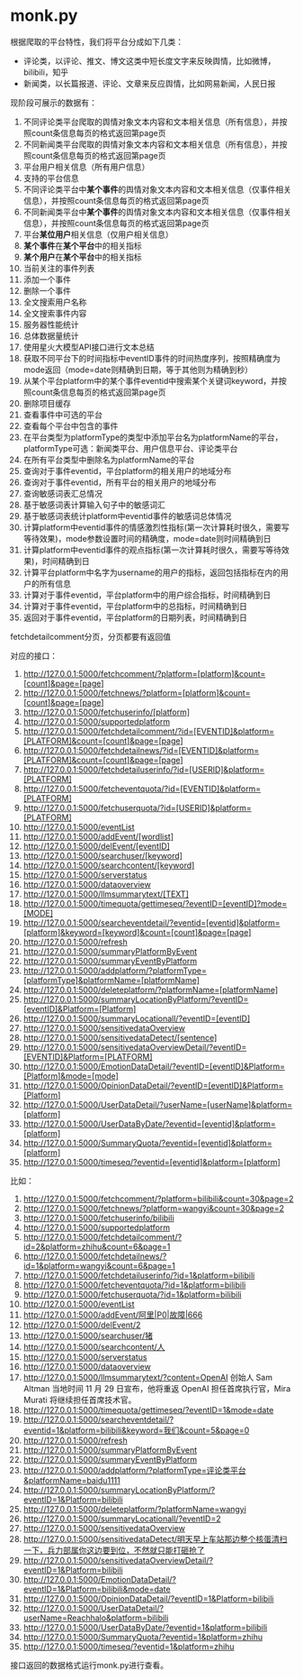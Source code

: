 # monk.py

根据爬取的平台特性，我们将平台分成如下几类：

- 评论类，以评论、推文、博文这类中短长度文字来反映舆情，比如微博，bilibili，知乎
- 新闻类，以长篇报道、评论、文章来反应舆情，比如网易新闻，人民日报

现阶段可展示的数据有：

1. 不同评论类平台爬取的舆情对象文本内容和文本相关信息（所有信息），并按照count条信息每页的格式返回第page页
2. 不同新闻类平台爬取的舆情对象文本内容和文本相关信息（所有信息），并按照count条信息每页的格式返回第page页
3. 平台用户相关信息（所有用户信息）
4. 支持的平台信息
5. 不同评论类平台中**某个事件**的舆情对象文本内容和文本相关信息（仅事件相关信息），并按照count条信息每页的格式返回第page页
6. 不同新闻类平台中**某个事件**的舆情对象文本内容和文本相关信息（仅事件相关信息），并按照count条信息每页的格式返回第page页
7. 平台**某位用户**相关信息（仅用户相关信息）
8. **某个事件**在**某个平台**中的相关指标
9. **某个用户**在**某个平台**中的相关指标
10. 当前关注的事件列表
11. 添加一个事件
12. 删除一个事件
13. 全文搜索用户名称
14. 全文搜索事件内容
15. 服务器性能统计
16. 总体数据量统计
17. 使用星火大模型API接口进行文本总结
18. 获取不同平台下的时间指标中eventID事件的时间热度序列，按照精确度为mode返回（mode=date则精确到日期，等于其他则为精确到秒）
19. 从某个平台platform中的某个事件eventid中搜索某个关键词keyword，并按照count条信息每页的格式返回第page页
20. 删除项目缓存
21. 查看事件中可选的平台
22. 查看每个平台中包含的事件
23. 在平台类型为platformType的类型中添加平台名为platformName的平台，platformType可选：新闻类平台、用户信息平台、评论类平台
24. 在所有平台类型中删除名为platformName的平台
25. 查询对于事件eventid，平台platform的相关用户的地域分布
26. 查询对于事件eventid，所有平台的相关用户的地域分布
27. 查询敏感词表汇总情况
28. 基于敏感词表计算输入句子中的敏感词汇
29. 基于敏感词表统计platform中eventid事件的敏感词总体情况
30. 计算platform中eventid事件的情感激烈性指标(第一次计算耗时很久，需要写等待效果)，mode参数设置时间的精确度，mode=date则时间精确到日
31. 计算platform中eventid事件的观点指标(第一次计算耗时很久，需要写等待效果)，时间精确到日
32. 计算平台platform中名字为username的用户的指标，返回包括指标在内的用户的所有信息
33. 计算对于事件eventid，平台platform中的用户综合指标，时间精确到日
34. 计算对于事件eventid，平台platform中的总指标，时间精确到日
35. 返回对于事件eventid，平台platform的日期列表，时间精确到日

fetchdetailcomment分页，分页都要有返回值

对应的接口：

1. http://127.0.0.1:5000/fetchcomment/?platform=[platform]&count=[count]&page=[page]
2. http://127.0.0.1:5000/fetchnews/?platform=[platform]&count=[count]&page=[page]
3. http://127.0.0.1:5000/fetchuserinfo/[platform]
4. http://127.0.0.1:5000/supportedplatform
5. http://127.0.0.1:5000/fetchdetailcomment/?id=[EVENTID]&platform=[PLATFORM]&count=[count]&page=[page]
6. http://127.0.0.1:5000/fetchdetailnews/?id=[EVENTID]&platform=[PLATFORM]&count=[count]&page=[page]
7. http://127.0.0.1:5000/fetchdetailuserinfo/?id=[USERID]&platform=[PLATFORM]
8. http://127.0.0.1:5000/fetcheventquota/?id=[EVENTID]&platform=[PLATFORM]
9. http://127.0.0.1:5000/fetchuserquota/?id=[USERID]&platform=[PLATFORM]
10. http://127.0.0.1:5000/eventList
11. http://127.0.0.1:5000/addEvent/[wordlist]
12. http://127.0.0.1:5000/delEvent/[eventID]
13. http://127.0.0.1:5000/searchuser/[keyword]
14. http://127.0.0.1:5000/searchcontent/[keyword]
15. http://127.0.0.1:5000/serverstatus
16. http://127.0.0.1:5000/dataoverview
17. http://127.0.0.1:5000/llmsummarytext/[TEXT]
18. http://127.0.0.1:5000/timequota/gettimeseq/?eventID=[eventID]?mode=[MODE]
19. http://127.0.0.1:5000/searcheventdetail/?eventid=[eventid]&platform=[platform]&keyword=[keyword]&count=[count]&page=[page]
20. http://127.0.0.1:5000/refresh
21. http://127.0.0.1:5000/summaryPlatformByEvent
22. http://127.0.0.1:5000/summaryEventByPlatform
23. http://127.0.0.1:5000/addplatform/?platformType=[platformType]&platformName=[platformName]
24. http://127.0.0.1:5000/deleteplatform/?platformName=[platformName]
25. http://127.0.0.1:5000/summaryLocationByPlatform/?eventID=[eventID]&Platform=[Platform]
26. http://127.0.0.1:5000/summaryLocationall/?eventID=[eventID]
27. http://127.0.0.1:5000/sensitivedataOverview
28. http://127.0.0.1:5000/sensitivedataDetect/[sentence]
29. http://127.0.0.1:5000/sensitivedataOverviewDetail/?eventID=[EVENTID]&Platform=[PLATFORM]
30. http://127.0.0.1:5000/EmotionDataDetail/?eventID=[eventID]&Platform=[Platform]&mode=[mode]
31. http://127.0.0.1:5000/OpinionDataDetail/?eventID=[eventID]&Platform=[Platform]
32. http://127.0.0.1:5000/UserDataDetail/?userName=[userName]&platform=[platform]
33. http://127.0.0.1:5000/UserDataByDate/?eventid=[eventid]&platform=[platform]
34. http://127.0.0.1:5000/SummaryQuota/?eventid=[eventid]&platform=[platform]
35. http://127.0.0.1:5000/timeseq/?eventid=[eventid]&platform=[platform]

比如：

1. http://127.0.0.1:5000/fetchcomment/?platform=bilibili&count=30&page=2
2. http://127.0.0.1:5000/fetchnews/?platform=wangyi&count=30&page=2
3. http://127.0.0.1:5000/fetchuserinfo/bilibili
4. http://127.0.0.1:5000/supportedplatform
5. http://127.0.0.1:5000/fetchdetailcomment/?id=2&platform=zhihu&count=6&page=1
6. http://127.0.0.1:5000/fetchdetailnews/?id=1&platform=wangyi&count=6&page=1
7. http://127.0.0.1:5000/fetchdetailuserinfo/?id=1&platform=bilibili
8. http://127.0.0.1:5000/fetcheventquota/?id=1&platform=bilibili
9. http://127.0.0.1:5000/fetchuserquota/?id=1&platform=bilibili
10. http://127.0.0.1:5000/eventList
11. http://127.0.0.1:5000/addEvent/阿里|P0|故障|666
12. http://127.0.0.1:5000/delEvent/2
13. http://127.0.0.1:5000/searchuser/猪
14. http://127.0.0.1:5000/searchcontent/人
15. http://127.0.0.1:5000/serverstatus
16. http://127.0.0.1:5000/dataoverview
17. http://127.0.0.1:5000/llmsummarytext/?content=OpenAI 创始人 Sam Altman 当地时间 11 月 29 日宣布，他将重返 OpenAI 担任首席执行官，Mira Murati 将继续担任首席技术官。
18. http://127.0.0.1:5000/timequota/gettimeseq/?eventID=1&mode=date
19. http://127.0.0.1:5000/searcheventdetail/?eventid=1&platform=bilibili&keyword=我们&count=5&page=0
20. http://127.0.0.1:5000/refresh
21. http://127.0.0.1:5000/summaryPlatformByEvent
22. http://127.0.0.1:5000/summaryEventByPlatform
23. http://127.0.0.1:5000/addplatform/?platformType=评论类平台&platformName=baidu1111
24. http://127.0.0.1:5000/summaryLocationByPlatform/?eventID=1&Platform=bilibili
25. http://127.0.0.1:5000/deleteplatform/?platformName=wangyi
26. http://127.0.0.1:5000/summaryLocationall/?eventID=2
27. http://127.0.0.1:5000/sensitivedataOverview
28. http://127.0.0.1:5000/sensitivedataDetect/明天早上车站那边整个核蛋清扫一下，兵力部属你这边要到位，不然就只能打砸抢了
29. http://127.0.0.1:5000/sensitivedataOverviewDetail/?eventID=1&Platform=bilibili
30. http://127.0.0.1:5000/EmotionDataDetail/?eventID=1&Platform=bilibili&mode=date
31. http://127.0.0.1:5000/OpinionDataDetail/?eventID=1&Platform=bilibili
32. http://127.0.0.1:5000/UserDataDetail/?userName=Reachhalo&platform=bilibili
33. http://127.0.0.1:5000/UserDataByDate/?eventid=1&platform=bilibili
34. http://127.0.0.1:5000/SummaryQuota/?eventid=1&platform=zhihu
35. http://127.0.0.1:5000/timeseq/?eventid=1&platform=zhihu

接口返回的数据格式运行monk.py进行查看。